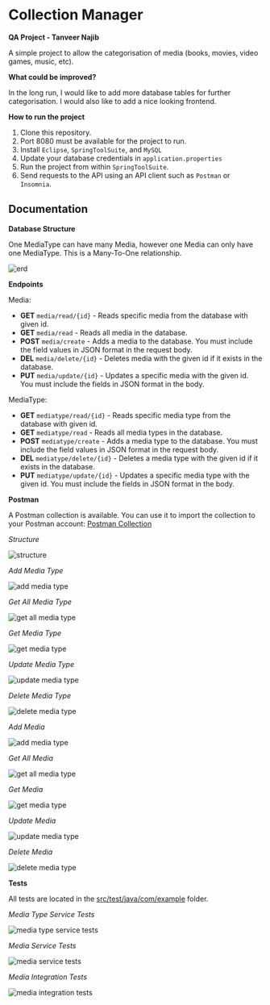 # Collection Manager

**QA Project - Tanveer Najib**

A simple project to allow the categorisation of media (books, movies, video games, music, etc).

**What could be improved?**

In the long run, I would like to add more database tables for further categorisation. I would also like to add a nice looking frontend.

**How to run the project**

1. Clone this repository.
2. Port 8080 must be available for the project to run.
3. Install `Eclipse`, `SpringToolSuite`, and `MySQL`
4. Update your database credentials in `application.properties`
5. Run the project from within `SpringToolSuite`.
6. Send requests to the API using an API client such as `Postman` or `Insomnia`.

## Documentation

**Database Structure**

One MediaType can have many Media, however one Media can only have one MediaType. This is a Many-To-One relationship.

![erd](images/erd.png)

**Endpoints**

Media:
- **GET** `media/read/{id}` - Reads specific media from the database with given id.
- **GET** `media/read` - Reads all media in the database.
- **POST** `media/create` - Adds a media to the database. You must include the field values in JSON format in the request body.
- **DEL** `media/delete/{id}` - Deletes media with the given id if it exists in the database.
- **PUT** `media/update/{id}` - Updates a specific media with the given id. You must include the fields in JSON format in the body.

MediaType:
- **GET** `mediatype/read/{id}` - Reads specific media type from the database with given id.
- **GET** `mediatype/read` - Reads all media types in the database.
- **POST** `mediatype/create` - Adds a media type to the database. You must include the field values in JSON format in the request body.
- **DEL** `mediatype/delete/{id}` - Deletes a media type with the given id if it exists in the database.
- **PUT** `mediatype/update/{id}` - Updates a specific media type with the given id. You must include the fields in JSON format in the body.

**Postman**

A Postman collection is available. You can use it to import the collection to your Postman account: [Postman Collection](Collection-Manager.postman_collection.json)

*Structure*

![structure](images/postman/structure.png)

*Add Media Type*

![add media type](images/postman/addmediatype.png)

*Get All Media Type*

![get all media type](images/postman/getallmediatype.png)

*Get Media Type*

![get media type](images/postman/getmediatype.png)

*Update Media Type*

![update media type](images/postman/updatemediatype.png)

*Delete Media Type*

![delete media type](images/postman/deletemediatype.png)

*Add Media*

![add media type](images/postman/addmedia.png)

*Get All Media*

![get all media type](images/postman/getallmedia.png)

*Get Media*

![get media type](images/postman/getmedia.png)

*Update Media*

![update media type](images/postman/updatemedia.png)

*Delete Media*

![delete media type](images/postman/deletemedia.png)

**Tests**

All tests are located in the [src/test/java/com/example](src/test/java/com/example) folder.

*Media Type Service Tests*

![media type service tests](images/tests/mediatypeservice.png)

*Media Service Tests*

![media service tests](images/tests/mediaservice.png)

*Media Integration Tests*

![media integration tests](images/tests/mediaintegration.png)